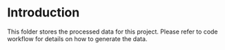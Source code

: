# Introduction

This folder stores the processed data for this project.
Please refer to code workflow for details on how to generate the data.